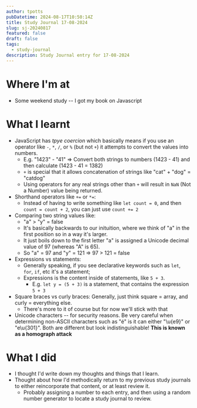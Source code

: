 ```yaml
---
author: tpotts
pubDatetime: 2024-08-17T10:50:14Z
title: Study Journal 17-08-2024
slug: sj-20240817
featured: false
draft: false
tags:
  - study-journal
description: Study Journal entry for 17-08-2024
---
```


# Where I'm at

- Some weekend study -- I got my book on Javascript

# What I learnt

- JavaScript has _tpye coercion_ which basically means if you use an operator like `-`, `*`, `/`, or `%` (but not `+`) it attempts to convert the values into numbers.
  - E.g. "1423" - "41" => Convert both strings to numbers (1423 - 41) and then calculate (1423 - 41 = 1382)
  - `+` is special that it allows concatenation of strings like "cat" + "dog" = "catdog"
  - Using operators for any real strings other than `+` will result in `NaN` (Not a Number) value being returned.
- Shorthand operators like `+=` or `*=`:
  - Instead of having to write something like `let count = 0`, and then `count = count + 2`, you can just use `count += 2`
- Comparing two string values like:
  - "a" > "y" = false
  - It's basically backwards to our inituition, where we think of "a" in the first position so in a way it's larger.
  - It just boils down to the first letter "a" is assigned a Unicode decimal value of 97 (whereas "A" is 65).
  - So "a" = 97 and "y" = 121 => 97 > 121 = false
- Expressions vs statements:
  - Generally speaking, if you see declarative keywords such as `let`, `for`, `if`, etc it's a statement;
  - Expressions is the content inside of statements, like `5 + 3`.
    - E.g. `let y = (5 + 3)` is a statement, that contains the expression `5 + 3`
- Square braces vs curly braces: Generally, just think square = array, and curly = everything else.
  - There's more to it of course but for now we'll stick with that
- Unicode characters -- for security reasons. Be very careful when determining non-ASCII characters such as "é" is it can either "\u{e9}" or "e\u{301}". Both are different but look indistinguishable! **This is known as a homograph attack**

# What I did

- I thought I'd write down my thoughts and things that I learn.
- Thought about how I'd methodically return to my previous study journals to either reincorporate that content, or at least review it.
  - Probably assigning a number to each entry, and then using a random number generator to locate a study journal to review.
